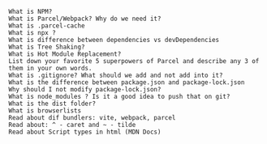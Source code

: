     What is NPM?
    What is Parcel/Webpack? Why do we need it?
    What is .parcel-cache
    What is npx ?
    What is difference between dependencies vs devDependencies
    What is Tree Shaking?
    What is Hot Module Replacement?
    List down your favorite 5 superpowers of Parcel and describe any 3 of them in your own words.
    What is .gitignore? What should we add and not add into it?
    What is the difference between package.json and package-lock.json
    Why should I not modify package-lock.json?
    What is node_modules ? Is it a good idea to push that on git?
    What is the dist folder?
    What is browserlists
    Read about dif bundlers: vite, webpack, parcel
    Read about: ^ - caret and ~ - tilde
    Read about Script types in html (MDN Docs)
